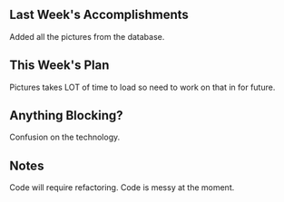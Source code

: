 ## Last Week's Accomplishments

Added all the pictures
from the database.


## This Week's Plan

Pictures takes LOT of time 
to load so need to work on that in for future.

## Anything Blocking?

Confusion on the technology.

## Notes

Code will require refactoring.
Code is messy at the moment.